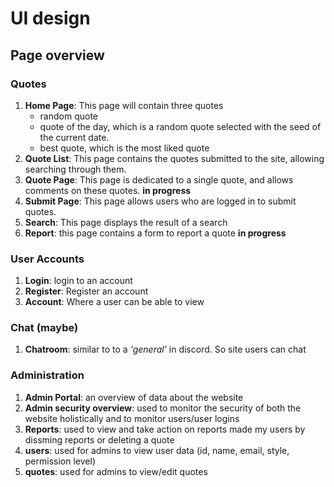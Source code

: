 # UI design
## Page overview
### Quotes
1. **Home Page**: This page will contain three quotes 
    - random quote
    - quote of the day, which is a random quote selected with the seed of the current date.
    - best quote, which is the most liked quote
2. **Quote List**: This page contains the quotes submitted to the site, allowing searching through them.
3. **Quote Page**: This page is dedicated to a single quote, and allows comments on these quotes. **in progress**
4. **Submit Page**: This page allows users who are logged in to submit quotes.
5. **Search**: This page displays the result of a search
6. **Report**: this page contains a form to report a quote **in progress**

### User Accounts
1. **Login**: login to an account
2. **Register**: Register an account
3. **Account**: Where a user can be able to view

### Chat (maybe)
1. **Chatroom**: similar to to a *'general'* in discord. So site users can chat

### Administration
1. **Admin Portal**: an overview of data about the website
2. **Admin security overview**: used to monitor the security of both the website holistically and to monitor users/user logins
3. **Reports**: used to view and take action on reports made my users by dissming reports or deleting a quote
4. **users**: used for admins to view user data (id, name, email, style, permission level)
5. **quotes**: used for admins to view/edit quotes
